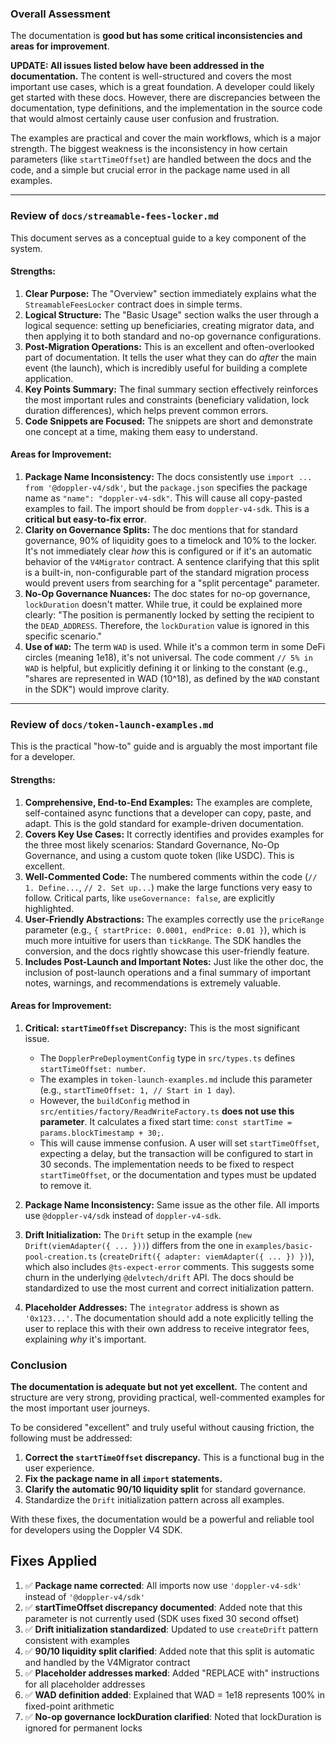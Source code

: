 ### Overall Assessment

The documentation is **good but has some critical inconsistencies and areas for improvement**.

**UPDATE: All issues listed below have been addressed in the documentation.** The content is well-structured and covers the most important use cases, which is a great foundation. A developer could likely get started with these docs. However, there are discrepancies between the documentation, type definitions, and the implementation in the source code that would almost certainly cause user confusion and frustration.

The examples are practical and cover the main workflows, which is a major strength. The biggest weakness is the inconsistency in how certain parameters (like `startTimeOffset`) are handled between the docs and the code, and a simple but crucial error in the package name used in all examples.

---

### Review of `docs/streamable-fees-locker.md`

This document serves as a conceptual guide to a key component of the system.

#### Strengths:

1.  **Clear Purpose:** The "Overview" section immediately explains what the `StreamableFeesLocker` contract does in simple terms.
2.  **Logical Structure:** The "Basic Usage" section walks the user through a logical sequence: setting up beneficiaries, creating migrator data, and then applying it to both standard and no-op governance configurations.
3.  **Post-Migration Operations:** This is an excellent and often-overlooked part of documentation. It tells the user what they can do *after* the main event (the launch), which is incredibly useful for building a complete application.
4.  **Key Points Summary:** The final summary section effectively reinforces the most important rules and constraints (beneficiary validation, lock duration differences), which helps prevent common errors.
5.  **Code Snippets are Focused:** The snippets are short and demonstrate one concept at a time, making them easy to understand.

#### Areas for Improvement:

1.  **Package Name Inconsistency:** The docs consistently use `import ... from '@doppler-v4/sdk'`, but the `package.json` specifies the package name as `"name": "doppler-v4-sdk"`. This will cause all copy-pasted examples to fail. The import should be from `doppler-v4-sdk`. This is a **critical but easy-to-fix error**.
2.  **Clarity on Governance Splits:** The doc mentions that for standard governance, 90% of liquidity goes to a timelock and 10% to the locker. It's not immediately clear *how* this is configured or if it's an automatic behavior of the `V4Migrator` contract. A sentence clarifying that this split is a built-in, non-configurable part of the standard migration process would prevent users from searching for a "split percentage" parameter.
3.  **No-Op Governance Nuances:** The doc states for no-op governance, `lockDuration` doesn't matter. While true, it could be explained more clearly: "The position is permanently locked by setting the recipient to the `DEAD_ADDRESS`. Therefore, the `lockDuration` value is ignored in this specific scenario."
4.  **Use of `WAD`:** The term `WAD` is used. While it's a common term in some DeFi circles (meaning 1e18), it's not universal. The code comment `// 5% in WAD` is helpful, but explicitly defining it or linking to the constant (e.g., "shares are represented in WAD (10^18), as defined by the `WAD` constant in the SDK") would improve clarity.

---

### Review of `docs/token-launch-examples.md`

This is the practical "how-to" guide and is arguably the most important file for a developer.

#### Strengths:

1.  **Comprehensive, End-to-End Examples:** The examples are complete, self-contained async functions that a developer can copy, paste, and adapt. This is the gold standard for example-driven documentation.
2.  **Covers Key Use Cases:** It correctly identifies and provides examples for the three most likely scenarios: Standard Governance, No-Op Governance, and using a custom quote token (like USDC). This is excellent.
3.  **Well-Commented Code:** The numbered comments within the code (`// 1. Define...`, `// 2. Set up...`) make the large functions very easy to follow. Critical parts, like `useGovernance: false`, are explicitly highlighted.
4.  **User-Friendly Abstractions:** The examples correctly use the `priceRange` parameter (e.g., `{ startPrice: 0.0001, endPrice: 0.01 }`), which is much more intuitive for users than `tickRange`. The SDK handles the conversion, and the docs rightly showcase this user-friendly feature.
5.  **Includes Post-Launch and Important Notes:** Just like the other doc, the inclusion of post-launch operations and a final summary of important notes, warnings, and recommendations is extremely valuable.

#### Areas for Improvement:

1.  **Critical: `startTimeOffset` Discrepancy:** This is the most significant issue.
    *   The `DopplerPreDeploymentConfig` type in `src/types.ts` defines `startTimeOffset: number`.
    *   The examples in `token-launch-examples.md` include this parameter (e.g., `startTimeOffset: 1, // Start in 1 day`).
    *   However, the `buildConfig` method in `src/entities/factory/ReadWriteFactory.ts` **does not use this parameter**. It calculates a fixed start time: `const startTime = params.blockTimestamp + 30;`.
    *   This will cause immense confusion. A user will set `startTimeOffset`, expecting a delay, but the transaction will be configured to start in 30 seconds. The implementation needs to be fixed to respect `startTimeOffset`, or the documentation and types must be updated to remove it.

2.  **Package Name Inconsistency:** Same issue as the other file. All imports use `@doppler-v4/sdk` instead of `doppler-v4-sdk`.

3.  **Drift Initialization:** The `Drift` setup in the example (`new Drift(viemAdapter({ ... }))`) differs from the one in `examples/basic-pool-creation.ts` (`createDrift({ adapter: viemAdapter({ ... }) })`), which also includes `@ts-expect-error` comments. This suggests some churn in the underlying `@delvtech/drift` API. The docs should be standardized to use the most current and correct initialization pattern.

4.  **Placeholder Addresses:** The `integrator` address is shown as `'0x123...'`. The documentation should add a note explicitly telling the user to replace this with their own address to receive integrator fees, explaining *why* it's important.

### Conclusion

**The documentation is adequate but not yet excellent.** The content and structure are very strong, providing practical, well-commented examples for the most important user journeys.

To be considered "excellent" and truly useful without causing friction, the following must be addressed:

1.  **Correct the `startTimeOffset` discrepancy.** This is a functional bug in the user experience.
2.  **Fix the package name in all `import` statements.**
3.  **Clarify the automatic 90/10 liquidity split** for standard governance.
4.  Standardize the `Drift` initialization pattern across all examples.

With these fixes, the documentation would be a powerful and reliable tool for developers using the Doppler V4 SDK.

## Fixes Applied

1. ✅ **Package name corrected**: All imports now use `'doppler-v4-sdk'` instead of `'@doppler-v4/sdk'`
2. ✅ **startTimeOffset discrepancy documented**: Added note that this parameter is not currently used (SDK uses fixed 30 second offset)
3. ✅ **Drift initialization standardized**: Updated to use `createDrift` pattern consistent with examples
4. ✅ **90/10 liquidity split clarified**: Added note that this split is automatic and handled by the V4Migrator contract
5. ✅ **Placeholder addresses marked**: Added "REPLACE with" instructions for all placeholder addresses
6. ✅ **WAD definition added**: Explained that WAD = 1e18 represents 100% in fixed-point arithmetic
7. ✅ **No-op governance lockDuration clarified**: Noted that lockDuration is ignored for permanent locks
